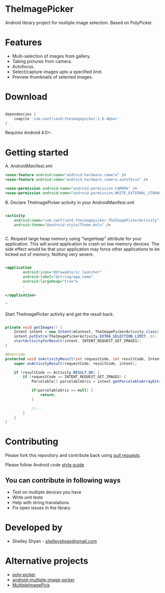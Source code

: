 # TheImagePicker
Android library project for multiple image selection.
Based on PolyPicker.

Features
==========
* Multi-selection of images from gallery.
* Taking pictures from camera.
* Autofocus.
* Select/capture images upto a specified limit.
* Preview thumbnails of selected images.

Download
==========
```groovy

dependencies {
    compile 'com.sanfriend:theimagepicker:1.0.4@aar'
}

```
Requires Android 4.0+.

Getting started
==========

A. AndroidManifest.xml

```xml
<uses-feature android:name="android.hardware.camera" />
<uses-feature android:name="android.hardware.camera.autofocus" />

<uses-permission android:name="android.permission.CAMERA" />
<uses-permission android:name="android.permission.WRITE_EXTERNAL_STORAGE" />
```

B. Declare TheImagePicker activity in your AndroidManifest.xml

```xml

<activity
    android:name="com.sanfriend.theimagepicker.TheImagePickerActivity"
    android:theme="@android:style/Theme.Holo" />
    
```

C. Request large heap memory using "largeHeap" attribute for your application. This will avoid application to
crash on low memory devices. The side effect would be that your application may force
other applications to be kicked out of memory. Nothing very severe.

```xml

<application
        android:icon="@drawable/ic_launcher"
        android:label="@string/app_name"
        android:largeHeap="true">
        .
        .
</application>

```

``

Start TheImagePicker activity and get the result back.

```java

private void getImages() {
    Intent intent = new Intent(mContext, TheImagePickerActivity.class);
    intent.putExtra(TheImagePickerActivity.EXTRA_SELECTION_LIMIT, 6);  // upto 6 images could be selected.
    startActivityForResult(intent, INTENT_REQUEST_GET_IMAGES);
}

@Override
protected void onActivityResult(int requestCode, int resultCode, Intent intent) {
    super.onActivityResult(requestCode, resultCode, intent);

    if (resultCode == Activity.RESULT_OK) {
        if (requestCode == INTENT_REQUEST_GET_IMAGES) {
            Parcelable[] parcelableUris = intent.getParcelableArrayExtra(TheImagePickerActivity.EXTRA_IMAGE_URIS);

            if(parcelableUris == null) {
                return;
            }

            //...
        }
    }
}

```

Contributing
==============

Please fork this repository and contribute back using
[pull requests](https://github.com/fotock/TheImagePicker/pulls).

Please follow Android code [style guide](https://source.android.com/source/code-style.html)

## You can contribute in following ways
 * Test on multiple devices you have
 * Write unit tests
 * Help with string translations
 * Fix open issues in the library

Developed by
============
 * Shelley Shyan - <shelleyshyan@gmail.com>


Alternative projects
==========
* [poly-picker](https://github.com/jaydeepw/poly-picker)
* [android-multiple-image-picker](https://github.com/giljulio/android-multiple-image-picker)
* [MultipleImagePick](https://github.com/luminousman/MultipleImagePick)

